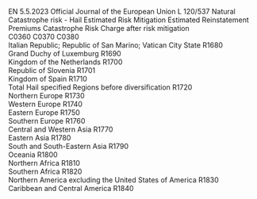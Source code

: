 EN  5.5.2023 Official Journal of the European Union L 120/537
 Natural Catastrophe risk - Hail  Estimated Risk Mitigation  Estimated Reinstatement 
Premiums  Catastrophe Risk Charge 
after risk mitigation  
C0360  C0370  C0380  
Italian Republic; Republic of San Marino; Vatican City State  R1680  
Grand Duchy of Luxemburg  R1690  
Kingdom of the Netherlands  R1700  
Republic of Slovenia  R1701  
Kingdom of Spain  R1710  
Total Hail specified Regions before diversification  R1720  
Northern Europe  R1730  
Western Europe  R1740  
Eastern Europe  R1750  
Southern Europe  R1760  
Central and Western Asia  R1770  
Eastern Asia  R1780  
South and South-Eastern Asia  R1790  
Oceania  R1800  
Northern Africa  R1810  
Southern Africa  R1820  
Northern America excluding the United States of America  R1830  
Caribbean and Central America  R1840